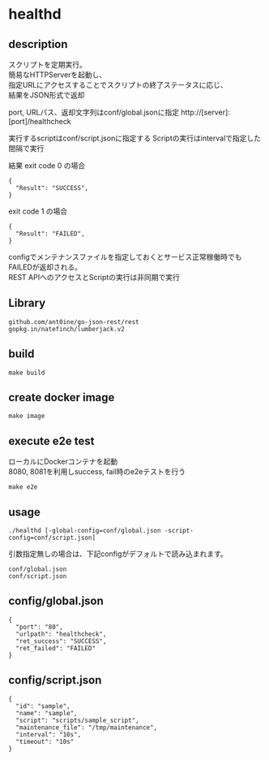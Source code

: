 # healthd

## description

スクリプトを定期実行。  
簡易なHTTPServerを起動し、  
指定URLにアクセスすることでスクリプトの終了ステータスに応じ、  
結果をJSON形式で返却  

port, URLパス、返却文字列はconf/global.jsonに指定
http://[server]:[port]/healthcheck

実行するscriptはconf/script.jsonに指定する
Scriptの実行はintervalで指定した間隔で実行  

結果
exit code 0 の場合

```
{
  "Result": "SUCCESS",
}
```

exit code 1 の場合
```
{
  "Result": "FAILED",
}
```

configでメンテナンスファイルを指定しておくとサービス正常稼働時でもFAILEDが返却される。  
REST APIへのアクセスとScriptの実行は非同期で実行

## Library

```
github.com/ant0ine/go-json-rest/rest
gopkg.in/natefinch/lumberjack.v2
```

## build

```
make build
```

## create docker image

```
make image
```

## execute e2e test

ローカルにDockerコンテナを起動  
8080, 8081を利用しsuccess, fail時のe2eテストを行う

```
make e2e
```

## usage

```
./healthd [-global-config=conf/global.json -script-config=conf/script.json]
```
引数指定無しの場合は、下記configがデフォルトで読み込まれます。


```
conf/global.json
conf/script.json
```


## config/global.json

```
{
  "port": "80",
  "urlpath": "healthcheck",
  "ret_success": "SUCCESS",
  "ret_failed": "FAILED"
}
```

## config/script.json

```
{
  "id": "sample",
  "name": "sample",
  "script": "scripts/sample_script",
  "maintenance_file": "/tmp/maintenance",
  "interval": "10s",
  "timeout": "10s"
}
```

